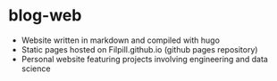 # blog-web

- Website written in markdown and compiled with hugo
- Static pages hosted on Filpill.github.io (github pages repository)
- Personal website featuring projects involving engineering and data science
